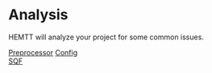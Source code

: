 # Analysis

HEMTT will analyze your project for some common issues.

[Preprocessor](./preprocessor.md)
[Config](./config.md)  
[SQF](./sqf.md)
